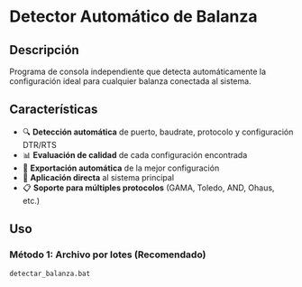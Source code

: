 # Detector Automático de Balanza

## Descripción
Programa de consola independiente que detecta automáticamente la configuración ideal para cualquier balanza conectada al sistema.

## Características
- 🔍 **Detección automática** de puerto, baudrate, protocolo y configuración DTR/RTS
- 📊 **Evaluación de calidad** de cada configuración encontrada
- 💾 **Exportación automática** de la mejor configuración
- 🔧 **Aplicación directa** al sistema principal
- 📋 **Soporte para múltiples protocolos** (GAMA, Toledo, AND, Ohaus, etc.)

## Uso

### Método 1: Archivo por lotes (Recomendado)
```bash
detectar_balanza.bat
